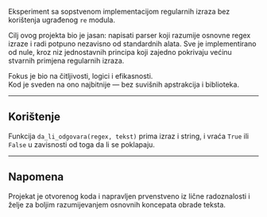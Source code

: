 Eksperiment sa sopstvenom implementacijom regularnih izraza bez korištenja ugrađenog `re` modula.

Cilj ovog projekta bio je jasan: napisati parser koji razumije osnovne regex izraze i radi potpuno nezavisno od standardnih alata. Sve je implementirano od nule, kroz niz jednostavnih principa koji zajedno pokrivaju većinu stvarnih primjena regularnih izraza.

Fokus je bio na čitljivosti, logici i efikasnosti.  
Kod je sveden na ono najbitnije — bez suvišnih apstrakcija i biblioteka.

---

## Korištenje

Funkcija `da_li_odgovara(regex, tekst)` prima izraz i string, i vraća `True` ili `False` u zavisnosti od toga da li se poklapaju.

---

## Napomena

Projekat je otvorenog koda i napravljen prvenstveno iz lične radoznalosti i želje za boljim razumijevanjem osnovnih koncepata obrade teksta.